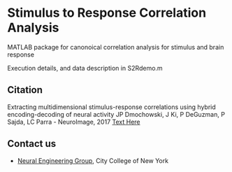 Stimulus to Response Correlation Analysis
=====

MATLAB package for canonoical correlation analysis for stimulus and brain response

Execution details, and data description in S2Rdemo.m


Citation
--------------
Extracting multidimensional stimulus-response correlations using hybrid encoding-decoding of neural activity
JP Dmochowski, J Ki, P DeGuzman, P Sajda, LC Parra - NeuroImage, 2017 [Text Here](http://www.sciencedirect.com/science/article/pii/S1053811917304299)

## Contact us
* [Neural Engineering Group](http://neuralengr.com/), City College of New York
